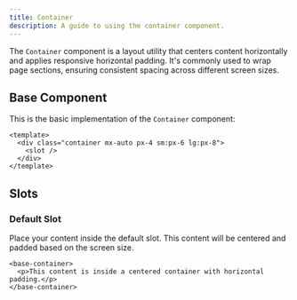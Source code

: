 ```yaml
---
title: Container  
description: A guide to using the container component.
---
```


The `Container` component is a layout utility that centers content horizontally and applies responsive horizontal padding. It's commonly used to wrap page sections, ensuring consistent spacing across different screen sizes.

## Base Component

This is the basic implementation of the `Container` component:

```vue
<template>
  <div class="container mx-auto px-4 sm:px-6 lg:px-8">
    <slot />
  </div>
</template>
```
## Slots

### Default Slot

Place your content inside the default slot. This content will be centered and padded based on the screen size.

```vue
<base-container>
  <p>This content is inside a centered container with horizontal padding.</p>
</base-container>
```